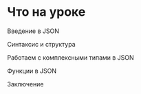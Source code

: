 # Что на уроке

Введение в JSON

Синтаксис и структура

Работаем с комплексными типами в JSON

Функции в JSON

Заключение
